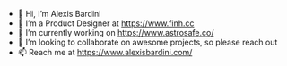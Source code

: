 - 👋 Hi, I’m Alexis Bardini
- 👀 I’m a Product Designer at https://www.finh.cc
- 🌱 I’m currently working on https://www.astrosafe.co/
- 💞️ I’m looking to collaborate on awesome projects, so please reach out
- 📫 Reach me at https://www.alexisbardini.com/

<!---
alexiscreative is a ✨ special ✨ repository because its `README.md` (this file) appears on your GitHub profile.
You can click the Preview link to take a look at your changes.
--->
